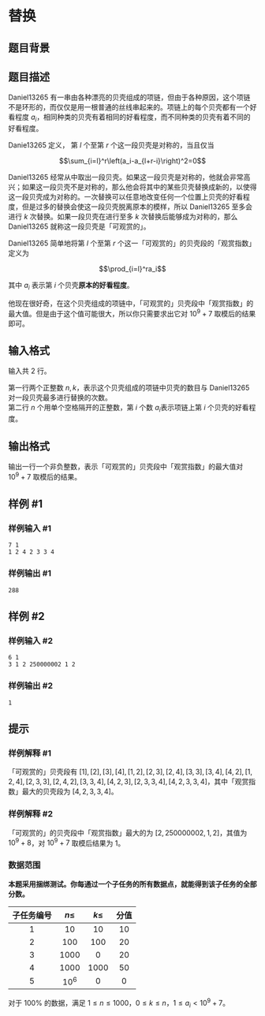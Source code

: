 # 替换

## 题目背景



## 题目描述

Daniel13265 有一串由各种漂亮的贝壳组成的项链，但由于各种原因，这个项链不是环形的，而仅仅是用一根普通的丝线串起来的。项链上的每个贝壳都有一个好看程度 $a_i$，相同种类的贝壳有着相同的好看程度，而不同种类的贝壳有着不同的好看程度。

Danie13265 定义， 第 $l$ 个至第 $r$ 个这一段贝壳是对称的，当且仅当

$$\sum_{i=l}^r\left(a_i-a_{l+r-i}\right)^2=0$$

Daniel13265 经常从中取出一段贝壳。如果这一段贝壳是对称的，他就会非常高兴；如果这一段贝壳不是对称的，那么他会将其中的某些贝壳替换成新的，以使得这一段贝壳成为对称的。一次替换可以任意地改变任何一个位置上贝壳的好看程度，但是过多的替换会使这一段贝壳脱离原本的模样，所以 Daniel13265 至多会进行 $k$ 次替换。如果一段贝壳在进行至多 $k$ 次替换后能够成为对称的，那么 Daniel13265 就称这一段贝壳是「可观赏的」。

Daniel13265 简单地将第 $l$ 个至第 $r$ 个这一「可观赏的」的贝壳段的「观赏指数」定义为

$$\prod_{i=l}^ra_i$$

其中 $a_i$ 表示第 $i$ 个贝壳**原本的好看程度**。

他现在很好奇，在这个贝壳组成的项链中，「可观赏的」贝壳段中「观赏指数」的最大值。但是由于这个值可能很大，所以你只需要求出它对 $10^9+7$ 取模后的结果即可。

## 输入格式

输入共 $2$ 行。

第一行两个正整数 $n,k$，表示这个贝壳组成的项链中贝壳的数目与 Daniel13265 对一段贝壳最多进行替换的次数。  
第二行 $n$ 个用单个空格隔开的正整数，第 $i$ 个数 $a_i$​ 表示项链上第 $i$ 个贝壳的好看程度。

## 输出格式

输出一行一个非负整数，表示「可观赏的」贝壳段中「观赏指数」的最大值对 $10^9+7$ 取模后的结果。

## 样例 #1

### 样例输入 #1
```
7 1
1 2 4 2 3 3 4
```

### 样例输出 #1

```
288
```

## 样例 #2

### 样例输入 #2
```
6 1
3 1 2 250000002 1 2
```

### 样例输出 #2

```
1
```

## 提示

### 样例解释 #1

「可观赏的」贝壳段有 $[1],[2],[3],[4],[1,2],[2,3],[2,4],[3,3],[3,4],[4,2],[1,2,4],[2,3,3],[2,4,2],[3,3,4],[4,2,3],[2,3,3,4],[4,2,3,3,4]$，其中「观赏指数」最大的贝壳段为 $[4,2,3,3,4]$。

### 样例解释 #2

「可观赏的」的贝壳段中「观赏指数」最大的为 $[2,250000002,1,2]$，其值为 $10^9+8$，对 $10^9+7$ 取模后结果为 $1$。

### 数据范围

**本题采用捆绑测试。你每通过一个子任务的所有数据点，就能得到该子任务的全部分数。**

| 子任务编号 | $n\le$ | $k\le$ | 分值 |
|:-:|:-:|:-:|:-:|
| $1$ | $10$ | $10$ | $10$ |
| $2$ | $100$ | $100$ | $20$ |
| $3$ | $1000$ | $0$ | $20$ |
| $4$ | $1000$ | $1000$ | $50$ |
| $5$ | $10^6$ | $0$ | $0$ |

对于 $100\%$ 的数据，满足 $1\le n\le1000$，$0\le k\le n$，$1\le a_i<10^9+7$。
